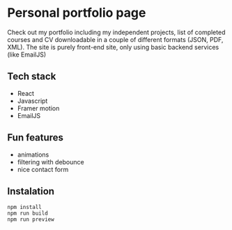 # Personal portfolio page

Check out my portfolio including my independent projects, list of completed courses and CV downloadable in a couple of different formats (JSON, PDF, XML).
The site is purely front-end site, only using basic backend services (like EmailJS)

## Tech stack

-   React
-   Javascript
-   Framer motion
-   EmailJS

## Fun features

-   animations
-   filtering with debounce
-   nice contact form

## Instalation

```
npm install
npm run build
npm run preview
```
